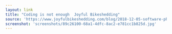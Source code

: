 ```yaml
---
layout: link
title: "Coding is not enough  Joyful Bikeshedding"
source: 'https://www.joyfulbikeshedding.com/blog/2018-12-05-software-philosophy.html'
screenshot: 'screenshots/89c26100-68a1-4dfc-8ac2-e781cc1b825d.jpg'
---
```


